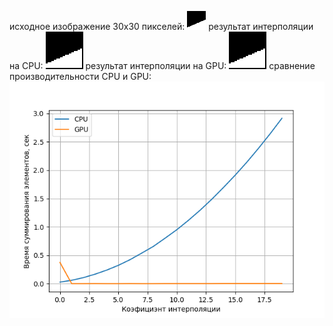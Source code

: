 исходное изображение 30х30 пикселей:
![test.png](test.png)
результат интерполяции на CPU: 
![InterpolatedImageCPU.png](InterpolatedImageCPU.png)
результат интерполяции на GPU: ![InterpolatedImageGPU.png](InterpolatedImageGPU.png)
сравнение производительности CPU и GPU:
![LR3figure.png](LR3figure.png)